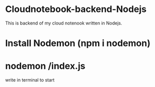 # Cloudnotebook-backend-Nodejs
This is backend of my cloud notenook written in Nodejs.

# Install Nodemon (npm i nodemon)

# nodemon /index.js 
write in terminal to start
